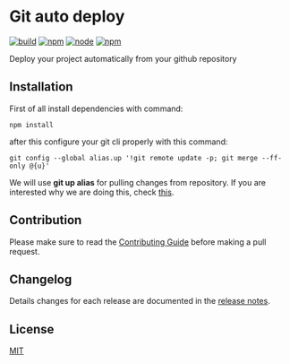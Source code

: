 # Git auto deploy

[![build](https://img.shields.io/badge/build-passing-brightgreen.svg)]()
[![npm](https://img.shields.io/badge/npm-3.8.9-blue.svg)]()
[![node](https://img.shields.io/badge/node-6.2.0-yellow.svg)]()
[![npm](https://img.shields.io/npm/l/express.svg)](https://github.com/NikaBuligini/git-auto-deploy/blob/master/LICENSE)

Deploy your project automatically from your github repository

## Installation

First of all install dependencies with command:

```{engine='sh'}
npm install
```

after this configure your git cli properly with this command:

```{engine='sh'}
git config --global alias.up '!git remote update -p; git merge --ff-only @{u}'
```

We will use **git up alias** for pulling changes from repository. If you are interested why we are doing this, check [this](http://stackoverflow.com/questions/15316601/in-what-cases-could-git-pull-be-harmful/15316602#15316602).

## Contribution

Please make sure to read the [Contributing Guide](https://github.com/NikaBuligini/git-auto-deploy/blob/master/CONTRIBUTING.md) before making a pull request.

## Changelog

Details changes for each release are documented in the [release notes](https://github.com/NikaBuligini/git-auto-deploy/releases).

## License

[MIT](http://opensource.org/licenses/MIT)
